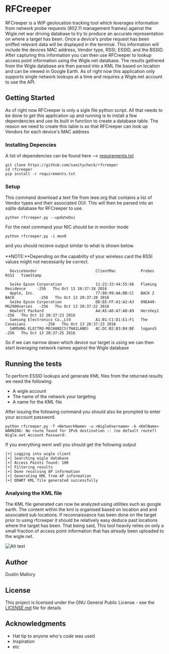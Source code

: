 # RFCreeper

RFCreeper is a WIP geolocation tracking tool which leverages information from network probe requests (802.11 management frames) against the Wigle.net war driving database to try to produce an accurate representation on where a target has been. Once a device's probe request has been sniffed relevant data will be displayed in the terminal. This information will include the devices MAC address, Vendor type, RSSI, ESSID, and the BSSID. After capturing this information you can then use RFCreeper to lookup access point information using the Wigle.net database. The results gathered from the Wigle database are then parsed into a KML file based on location and can be viewed in Google Earth. As of right now this application only supports single network lookups at a time and requires a Wigle.net account to use the API.

## Getting Started

As of right now RFCreeper is only a sigle file python script. All that needs to be done to get this application up and running is to install a few dependencies and use its built in function to create a database table. The reason we need to create this table is so that RFCreeper can look up Vendors for each device's MAC address 
### Installing Depencies 

A list of dependencies can be found here --> [requirements.txt](requirements.txt)

```
git clone https://github.com/sanitycheck/rfcreeper
cd rfcreeper
pip install -r requirements.txt
```

### Setup

This command download a text file from ieee.org that contains a list of Vendor types and their associated OUI. This will then be parsed into an sqlite database for RFCreeper to use.

```
python rfcreeper.py --updateOui
```

For the next command your NIC should be in monitor mode

```
python rfcreeper.py -i mon0
```
and you should recieve output similar to what is shown below.
<br >
<br >
**NOTE:**Depending on the capability of your wireless card the RSSI values might not necessarily be correct.
```
  DeviceVendor                          ClientMac           Probes                RSSI   TimeStamp                 
                                                                                                                   
  Seiko Epson Corporation               11:22:33:44:55:66   Fleming Residence     -256   Thu Oct 13 20:37:18 2016  
  Apple, Inc.                           77:88:99:AA:BB:CC   BACK 2 BACK           -256   Thu Oct 13 20:37:20 2016  
  Seiko Epson Corporation               DD:EE:FF:A1:A2:A3   09EA49-MG2900series   -256   Thu Oct 13 20:37:22 2016  
  Hewlett Packard                       A4:A5:A6:A7:A8:A9   Hershey1              -256   Thu Oct 13 20:37:23 2016  
  Samsung Electronics Co.,Ltd           A1:B1:C1:D1:E1:F1   The Canasians         -256   Thu Oct 13 20:37:23 2016  
  SAMSUNG ELECTRO-MECHANICS(THAILAND)   AC:DC:B2:B3:B4:BE   logans5               -256   Thu Oct 13 20:37:25 2016  
```

So if we can narrow down which device our target is using we can then start leveraging network names against the Wigle database

## Running the tests

To perform ESSID lookups and generate KML files from the returned results we need the following:
<br >
* A wigle account
* The name of the network your targeting
* A name for the KML file

After issuing the following command you should also be prompted to enter your account password.
```
python rfcreeper.py -T <NetworkName> -u <WigleUsername> -k <KmlName>
WARNING: No route found for IPv6 destination :: (no default route?)
Wigle.net Account Password: 
```

If you everything went well you should get the following output
```
[+] Logging into wigle client
[+] Searching wigle database
[+] Access Points found: 100
[+] Filtering results
[+] Done resolving AP information
[+] Generating KML from AP information
[+] DDWRT KML file generated successfully
```
### Analysing the KML file

The KML file  generated can now be analyzed using utilities such as google earth. The content within the kml is organised based on location and and associated sub locations. If reconnaissance has been done on the target prior to using rfcreeper it should be relatively easy deduce past locations where the target has been. That being said, This tool heavily relies on only a small fraction of access point information that has already been uploaded to the wigle.net.

![Alt text](/rfcreeper/GoogleEarth?raw=true "Optional Title")

## Author

Dustin Mallory

## License

This project is licensed under the GNU General Public License - see the [LICENSE.md](LICENSE.md) file for details

## Acknowledgments

* Hat tip to anyone who's code was used
* Inspiration
* etc
